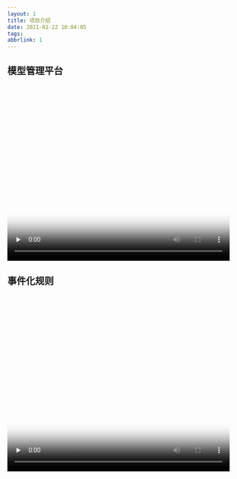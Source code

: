 ```yaml
---
layout: 1
title: 项目介绍
date: 2021-02-22 10:04:05
tags:
abbrlink: 1
---
```


## 模型管理平台

<video  width="100%" height="400" id="video" controls="" preload="none" poster="https://cdn.tulaoda.top/cdn/images/project/模型管理平台.png">
<source id="mp4" src="https://cdn.tulaoda.top/cdn/vedio/project/模型管理平台.mov" type="video/mp4">
</video>

## 事件化规则

<video  width="100%" height="400" id="video" controls="" preload="none" poster="https://cdn.tulaoda.top/cdn/images/project/事件化规则.png">
<source id="mp4" src="https://cdn.tulaoda.top/cdn/vedio/project/事件化规则.mov" type="video/mp4">
</video>
